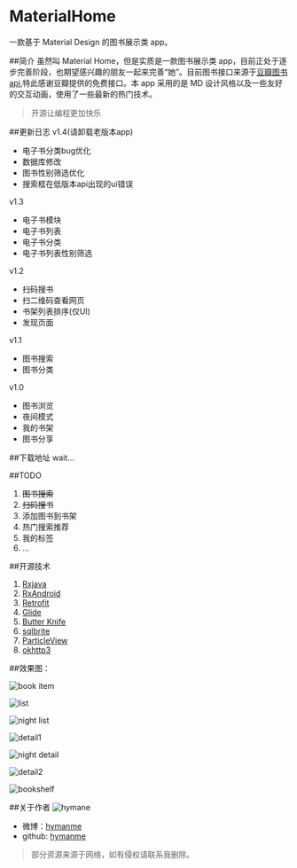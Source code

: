 # MaterialHome
一款基于 Material Design 的图书展示类 app。

##简介
虽然叫 Material Home，但是实质是一款图书展示类 app，目前正处于逐步完善阶段，也期望感兴趣的朋友一起来完善“她”。目前图书接口来源于[豆瓣图书 api](https://developers.douban.com/wiki/?title=api_v2),特此感谢豆瓣提供的免费接口。本 app 采用的是 MD 设计风格以及一些友好的交互动画，使用了一些最新的热门技术。
>开源让编程更加快乐

##更新日志
v1.4(请卸载老版本app)
- 电子书分类bug优化
- 数据库修改
- 图书性别筛选优化
- 搜索框在低版本api出现的ui错误

v1.3
- 电子书模块
- 电子书列表
- 电子书分类
- 电子书列表性别筛选

v1.2
- 扫码搜书
- 扫二维码查看网页
- 书架列表排序(仅UI)
- 发现页面

v1.1
- 图书搜索
- 图书分类

v1.0
- 图书浏览
- 夜间模式
- 我的书架
- 图书分享

##下载地址
wait...

##TODO
1. ~~图书搜索~~
2. ~~扫码搜书~~
3. 添加图书到书架
4. 热门搜索推荐
5. 我的标签
6. ...

##开源技术
1. [Rxjava](https://github.com/ReactiveX/RxJava)
2. [RxAndroid](https://github.com/ReactiveX/RxAndroid)
3. [Retrofit](https://github.com/square/retrofit)
4. [Glide](https://github.com/bumptech/glide)
5. [Butter Knife](https://github.com/JakeWharton/butterknife)
6. [sqlbrite](https://github.com/square/sqlbrite)
7. [ParticleView](https://github.com/JeasonWong/Particle)
8. [okhttp3](https://github.com/square/okhttp)

##效果图：

![book item](http://ww3.sinaimg.cn/mw690/005X6W83gw1f6p032la2tj30dw04vq4g.jpg)

![list](http://ww4.sinaimg.cn/mw690/005X6W83gw1f6p0339jkbj30c00lcn3f.jpg)

![night list](http://ww3.sinaimg.cn/mw690/005X6W83gw1f7m0auagjuj30c00lcwhl.jpg)

![detail1](http://ww1.sinaimg.cn/mw690/005X6W83gw1f7f0jsrizzj30c00lcacn.jpg)

![night detail](http://ww3.sinaimg.cn/mw690/005X6W83gw1f7m0av639aj30c00lcdie.jpg)

![detail2](http://ww3.sinaimg.cn/mw690/005X6W83gw1f7f0oimayej30c00lcwh6.jpg)

![bookshelf](http://ww2.sinaimg.cn/mw690/005X6W83gw1f7f0m87oqyj30c00lcta0.jpg)

##关于作者
![hymane](https://avatars0.githubusercontent.com/u/10279568?v=3&s=460)

- 微博：[hymanme](http://weibo.com/hymane)
- github: [hymanme](https://github.com/hymanme)

> 部分资源来源于网络，如有侵权请联系我删除。

